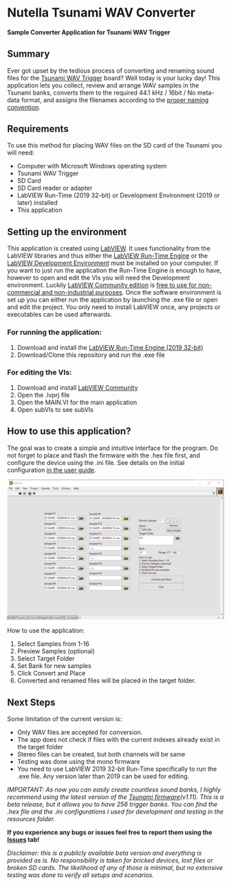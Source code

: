 # Nutella Tsunami WAV Converter
#### Sample Converter Application for Tsunami WAV Trigger ####

## Summary ##
Ever got upset by the tedious process of converting and renaming sound files for the [Tsunami WAV Trigger](https://www.sparkfun.com/products/13810) board? Well today is your lucky day! This application lets you collect, review and arrange WAV samples in the Tsunami banks, converts them to the required 44.1 kHz / 16bit / No meta-data format, and assigns the filenames according to the [proper naming convention](https://learn.sparkfun.com/tutorials/tsunami-hookup-guide).

## Requirements ##
To use this method for placing WAV files on the SD card of the Tsunami you will need:

- Computer with Microsoft Windows operating system
- Tsunami WAV Trigger
- SD Card
- SD Card reader or adapter
- LabVIEW Run-Time (2019 32-bit) or Development Environment (2019 or later) installed
- This application

## Setting up the environment ##
This application is created using [LabVIEW](https://www.ni.com/hu-hu/shop/labview.html). It uses functionality from the LabVIEW libraries and thus either the [LabVIEW Run-Time Engine](https://knowledge.ni.com/KnowledgeArticleDetails?id=kA03q000000YGvpCAG&l=hu-HU) or the [LabVIEW Development Environment](https://www.ni.com/hu-hu/innovations/videos/10/introduction-to-the-labview-programming-environment.html) must be installed on your computer. If you want to just run the application the Run-Time Engine is enough to have, however to open and edit the VIs you will need the Development environment. Luckily [LabVIEW Community edition](https://www.ni.com/hu-hu/support/downloads/software-products/download.labview-community.html#343639) is [free to use for non-commercial and non-industrial purposes](https://www.ni.com/hu-hu/support/documentation/supplemental/20/labview-community-edition-usage-details.html).
Once the software environment is set up you can either run the application by launching the .exe file or open and edit the project. You only need to install LabVIEW once, any projects or executables can be used afterwards.

### For running the application: ###
1. Download and install the [LabVIEW Run-Time Engine (2019 32-bit)](https://www.ni.com/hu-hu/support/downloads/software-products/download.labview.html#301182) 
2. Download/Clone this repository and run the .exe file 

### For editing the VIs: ###
1. Download and install [LabVIEW Community](https://www.ni.com/hu-hu/support/downloads/software-products/download.labview-community.html#343639)
2. Open the .lvprj file
3. Open the MAIN.VI for the main application
4. Open subVIs to see subVIs  

## How to use this application? ##
The goal was to create a simple and intuitive interface for the program. Do not forget to place and flash the firmware with the .hex file first, and configure the device using the .ini file. See details on the initial configuration [in the user guide](https://robertsonics.com/tsunami-user-guide/).

![alt text](https://raw.githubusercontent.com/drChungus/Nutella-Tsunami-Wav-Converter/main/resources/ui.png)

How to use the application:

1. Select Samples from 1-16
2. Preview Samples (optional)
3. Select Target Folder
4. Set Bank for new samples
5. Click Convert and Place
6. Converted and renamed files will be placed in the target folder.

## Next Steps ##
Some limitation of the current version is:

- Only WAV files are accepted for conversion.
- The app does not check if files with the current indexes already exist in the target folder
- Stereo files can be created, but both channels will be same
- Testing was done using the mono firmware
- You need to use LabVIEW 2019 32-bit Run-Time specifically to run the .exe file. Any version later than 2019 can be used for editing. 


*IMPORTANT: As now you can easily create countless sound banks, I highly recommend using the latest version of the [Tsunami firmware](https://drive.google.com/file/d/1GrqSQpR2VKMzPQoNLvJXjxqHPFFW95dF/view?fbclid=IwAR1-I4ni458oQEHdQdAj23qC7N8M2wlTcuJTn_DnCeNR7ct28mvp-F3CuHc)(v1.11). This is a beta release, but it allows you to have 256 trigger banks. You can find the .hex file and the .ini configurations I used for development and testing in the resources folder.*

**If you experience any bugs or issues feel free to report them using the [Issues](https://github.com/drChungus/Nutella-Tsunami-Wav-Converter/issues) tab!**

*Disclaimer: this is a publicly available beta version and everything is provided as is. No responsibility is taken for bricked devices, lost files or broken SD cards. The likelihood of any of those is minimal, but no extensive testing was done to verify all setups and scenarios.*

